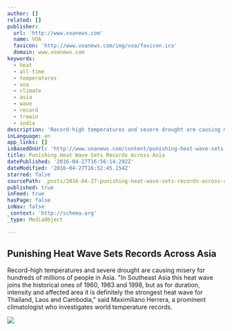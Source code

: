 ```yaml
---
author: []
related: []
publisher:
  url: 'http://www.voanews.com'
  name: VOA
  favicon: 'http://www.voanews.com/img/voa/favicon.ico'
  domain: www.voanews.com
keywords:
  - heat
  - all-time
  - temperatures
  - voa
  - climate
  - asia
  - wave
  - record
  - trewin
  - india
description: 'Record-high temperatures and severe drought are causing misery for hundreds of millions of people in Asia. "In Southeast Asia this heat wave joins the historical ones of 1960, 1983 and 1998, but as for duration, intensity and affected area it is definitely the strongest heat wave for Thailand, Laos and Cambodia," said Maximiliano Herrera, a prominent climatologist who investigates world temperature records.'
inLanguage: en
app_links: []
isBasedOnUrl: 'http://www.voanews.com/content/punishing-heat-wave-sets-records-across-asia/3304515.html'
title: Punishing Heat Wave Sets Records Across Asia
datePublished: '2016-04-27T16:56:14.292Z'
dateModified: '2016-04-27T16:52:45.154Z'
starred: false
sourcePath: _posts/2016-04-27-punishing-heat-wave-sets-records-across-asia.md
published: true
inFeed: true
hasPage: false
inNav: false
_context: 'http://schema.org'
_type: MediaObject

---
```

<article style=""><h1>Punishing Heat Wave Sets Records Across Asia</h1><p>Record-high temperatures and severe drought are causing misery for hundreds of millions of people in Asia. "In Southeast Asia this heat wave joins the historical ones of 1960, 1983 and 1998, but as for duration, intensity and affected area it is definitely the strongest heat wave for Thailand, Laos and Cambodia," said Maximiliano Herrera, a prominent climatologist who investigates world temperature records.</p><img src="http://gdb.voanews.com/61034D78-6B83-4FFB-8879-01367B0130B3_mw1024_mh1024_s.jpg" /></article>